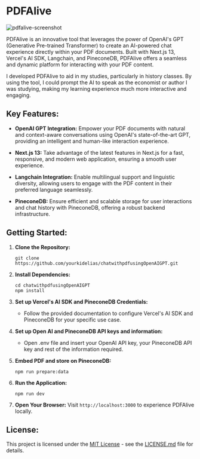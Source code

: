 # PDFAlive

![pdfalive-screenshot](https://github.com/user-attachments/assets/e39cabee-58af-42a1-a849-65859e6aaa45)


PDFAlive is an innovative tool that leverages the power of OpenAI's GPT (Generative Pre-trained Transformer) to create an AI-powered chat experience directly within your PDF documents. Built with Next.js 13, Vercel's AI SDK, Langchain, and PineconeDB, PDFAlive offers a seamless and dynamic platform for interacting with your PDF content.

I developed PDFAlive to aid in my studies, particularly in history classes. By using the tool, I could prompt the AI to speak as the economist or author I was studying, making my learning experience much more interactive and engaging.

## Key Features:

- **OpenAI GPT Integration:** Empower your PDF documents with natural and context-aware conversations using OpenAI's state-of-the-art GPT, providing an intelligent and human-like interaction experience.

- **Next.js 13:** Take advantage of the latest features in Next.js for a fast, responsive, and modern web application, ensuring a smooth user experience.

- **Langchain Integration:** Enable multilingual support and linguistic diversity, allowing users to engage with the PDF content in their preferred language seamlessly.

- **PineconeDB:** Ensure efficient and scalable storage for user interactions and chat history with PineconeDB, offering a robust backend infrastructure.

## Getting Started:

1. **Clone the Repository:**
   ```
   git clone https://github.com/yourkidelias/chatwithpdfusingOpenAIGPT.git
   ```

2. **Install Dependencies:**
   ```
   cd chatwithpdfusingOpenAIGPT
   npm install
   ```

3. **Set up Vercel's AI SDK and PineconeDB Credentials:**
   - Follow the provided documentation to configure Vercel's AI SDK and PineconeDB for your specific use case.

4. **Set up Open AI and PineconeDB API keys and information:**
   - Open .env file and insert your OpenAI API key, your PineconeDB API key and rest of the information required.

5. **Embed PDF and store on PineconeDB:**
   ```
   npm run prepare:data
   ```

6. **Run the Application:**
   ```
   npm run dev
   ```

7. **Open Your Browser:**
   Visit `http://localhost:3000` to experience PDFAlive locally.


## License:

This project is licensed under the [MIT License](LICENSE.md) - see the [LICENSE.md](LICENSE.md) file for details.

